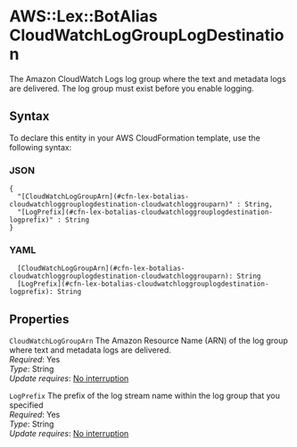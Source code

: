# AWS::Lex::BotAlias CloudWatchLogGroupLogDestination<a name="aws-properties-lex-botalias-cloudwatchloggrouplogdestination"></a>

The Amazon CloudWatch Logs log group where the text and metadata logs are delivered\. The log group must exist before you enable logging\.

## Syntax<a name="aws-properties-lex-botalias-cloudwatchloggrouplogdestination-syntax"></a>

To declare this entity in your AWS CloudFormation template, use the following syntax:

### JSON<a name="aws-properties-lex-botalias-cloudwatchloggrouplogdestination-syntax.json"></a>

```
{
  "[CloudWatchLogGroupArn](#cfn-lex-botalias-cloudwatchloggrouplogdestination-cloudwatchloggrouparn)" : String,
  "[LogPrefix](#cfn-lex-botalias-cloudwatchloggrouplogdestination-logprefix)" : String
}
```

### YAML<a name="aws-properties-lex-botalias-cloudwatchloggrouplogdestination-syntax.yaml"></a>

```
  [CloudWatchLogGroupArn](#cfn-lex-botalias-cloudwatchloggrouplogdestination-cloudwatchloggrouparn): String
  [LogPrefix](#cfn-lex-botalias-cloudwatchloggrouplogdestination-logprefix): String
```

## Properties<a name="aws-properties-lex-botalias-cloudwatchloggrouplogdestination-properties"></a>

`CloudWatchLogGroupArn` <a name="cfn-lex-botalias-cloudwatchloggrouplogdestination-cloudwatchloggrouparn"></a>
The Amazon Resource Name \(ARN\) of the log group where text and metadata logs are delivered\.  
_Required_: Yes  
_Type_: String  
_Update requires_: [No interruption](https://docs.aws.amazon.com/AWSCloudFormation/latest/UserGuide/using-cfn-updating-stacks-update-behaviors.html#update-no-interrupt)

`LogPrefix` <a name="cfn-lex-botalias-cloudwatchloggrouplogdestination-logprefix"></a>
The prefix of the log stream name within the log group that you specified  
_Required_: Yes  
_Type_: String  
_Update requires_: [No interruption](https://docs.aws.amazon.com/AWSCloudFormation/latest/UserGuide/using-cfn-updating-stacks-update-behaviors.html#update-no-interrupt)
